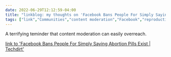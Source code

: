 ---date: 2022-06-29T12:12:59-04:00title: "linkblog: my thoughts on 'Facebook Bans People For Simply Saying Abortion Pills Exist | Techdirt'"tags: ["link","Communities","content moderation","Facebook","reproductive rights"]---A terrifying teminder that content moderation can easily overreach. [link to 'Facebook Bans People For Simply Saying Abortion Pills Exist | Techdirt'](https://www.techdirt.com/2022/06/29/facebook-bans-people-for-simply-saying-abortion-pills-exist/)